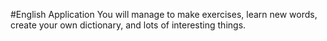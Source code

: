 #English Application
You will manage to make exercises, learn new words, create your own dictionary, and lots of interesting things.
